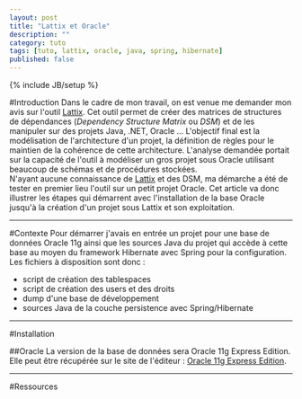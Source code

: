```yaml
---
layout: post
title: "Lattix et Oracle"
description: ""
category: tuto
tags: [tuto, lattix, oracle, java, spring, hibernate]
published: false
---
```

{% include JB/setup %}

#Introduction
Dans le cadre de mon travail, on est venue me demander mon avis sur l'outil [Lattix][]. Cet outil permet de créer des matrices de structures de dépendances (*Dependency Structure Matrix* ou *DSM*) et de les manipuler sur des projets Java, .NET, Oracle ... L'objectif final est la modélisation de l'architecture d'un projet, la définition de règles pour le maintien de la cohérence de cette architecture.
L'analyse demandée portait sur la capacité de l'outil à modéliser un gros projet sous Oracle utilisant beaucoup de schémas et de procédures stockées.  
N'ayant aucune connaissance de [Lattix][] et des DSM, ma démarche a été de tester en premier lieu l'outil sur un petit projet Oracle. Cet article va donc illustrer les étapes qui démarrent avec l'installation de la base Oracle jusqu'à la création d'un projet sous Lattix et son exploitation.

---------------------------------------
#Contexte
Pour démarrer j'avais en entrée un projet pour une base de données Oracle 11g ainsi que les sources Java du projet qui accède à cette base au moyen du framework Hibernate avec Spring pour la configuration. Les fichiers à disposition sont donc : 
- script de création des tablespaces
- script de création des users et des droits 
- dump d'une base de développement
- sources Java de la couche persistence avec Spring/Hibernate


---------------------------------------
#Installation

##Oracle
La version de la base de données sera Oracle 11g Express Edition. Elle peut être récupérée sur le site de l'éditeur : [Oracle 11g Express Edition][].

---------------------------------------
#Ressources

[Lattix]: http://www.lattix.com/

[Oracle 11g Express Edition]: http://www.oracle.com/technetwork/products/express-edition/downloads/index.html

[SQL Developer]:http://www.oracle.com/technetwork/developer-tools/sql-developer/downloads/index.html
[SQL Developer Documentation]: http://docs.oracle.com/cd/E35137_01/index.htm